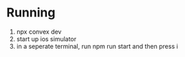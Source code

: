 # Running
1. npx convex dev
2. start up ios simulator
3. in a seperate terminal, run npm run start and then press i